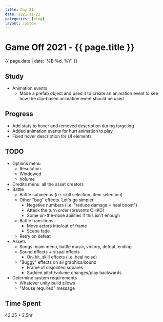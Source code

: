 ```yaml
---
title: Day 21
date: 2021-11-22
categories: [blog]
layout: custom
---
```

# Game Off 2021 - {{ page.title }}
{{ page.date | date: '%B %d, %Y' }}

## Study

- Animation events
  - Made a prefab object and used it to create an animation event to see how the clip-based animation event should be used

## Progress

- Add stats to hover and removed description during targeting
- Added animation events for hurt animation to play
- Fixed hover description for UI elements

## TODO

- Options menu
  - Resolution
  - Windowed
  - Volume
- Credits menu: all the asset creators
- Battle
  - Battle submenus (i.e. skill selection, item selection)
  - Other "bug" effects. Let's go simpler
    - Negative numbers (i.e. "reduce damage = heal boost")
    - Attack the turn order (prevents OHKO)
    - Some on-the-nose abilities if this isn't enough
  - Battle transitions
    - Move actors into/out of frame
    - Scene fade
  - Retry on defeat
- Assets
  - Songs: main menu, battle music, victory, defeat, ending
  - Sound effects + visual effects
    - On-hit, skill effects (i.e. heal noise)
  - "Buggy" effects on all graphics/sound
    - Frame of disjointed squares
    - Sudden pitch/volume changes/play backwards
- Determine system requirements
  - Whatever unity build allows
  - "Mouse required" message

## Time Spent

42.25 + 2.5hr